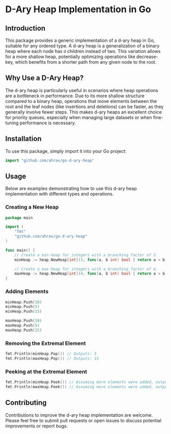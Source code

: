 # D-Ary Heap Implementation in Go

## Introduction

This package provides a generic implementation of a d-ary heap in Go, suitable for any ordered type.
A d-ary heap is a generalization of a binary heap where each node has `d` children instead of two.
This variation allows for a more shallow heap, potentially optimizing operations like decrease-key,
which benefits from a shorter path from any given node to the root.

## Why Use a D-Ary Heap?

The d-ary heap is particularly useful in scenarios where heap operations are a bottleneck in performance.
Due to its more shallow structure compared to a binary heap, operations that move elements between the root
and the leaf nodes (like insertions and deletions) can be faster, as they generally involve fewer steps.
This makes d-ary heaps an excellent choice for priority queues, especially when managing large datasets or
when fine-tuning performance is necessary.

## Installation

To use this package, simply import it into your Go project:

```go
import "github.com/ahrav/go-d-ary-heap"
```

## Usage

Below are examples demonstrating how to use this d-ary heap implementation with different types and operations.

### Creating a New Heap

```go
package main

import (
    "fmt"
    "github.com/ahrav/go-d-ary-heap"
)

func main() {
    // Create a min-heap for integers with a branching factor of 3.
    minHeap := heap.NewHeap[int](3, func(a, b int) bool { return a < b })

    // Create a max-heap for integers with a branching factor of 4.
    maxHeap := heap.NewHeap[int](4, func(a, b int) bool { return a > b })
}
```

### Adding Elements

```go
minHeap.Push(10)
minHeap.Push(5)
minHeap.Push(15)

maxHeap.Push(10)
maxHeap.Push(5)
maxHeap.Push(15)
```

### Removing the Extremal Element

```go
fmt.Println(minHeap.Pop()) // Outputs: 5
fmt.Println(maxHeap.Pop()) // Outputs: 15
```

### Peeking at the Extremal Element

```go
fmt.Println(minHeap.Peek()) // Assuming more elements were added, outputs the smallest
fmt.Println(maxHeap.Peek()) // Assuming more elements were added, outputs the largest
```

## Contributing

Contributions to improve the d-ary heap implementation are welcome.
Please feel free to submit pull requests or open issues to discuss potential improvements or report bugs.

